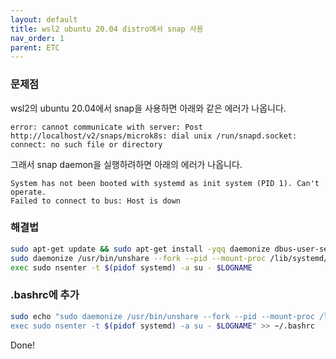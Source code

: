 ```yaml
---
layout: default
title: wsl2 ubuntu 20.04 distro에서 snap 사용
nav_order: 1
parent: ETC
---
```

                

### 문제점
wsl2의 ubuntu 20.04에서 snap을 사용하면 아래와 같은 에러가 나옵니다.

```
error: cannot communicate with server: Post http://localhost/v2/snaps/microk8s: dial unix /run/snapd.socket: connect: no such file or directory
```

그래서 snap daemon을 실행하려하면 아래의 에러가 나옵니다.

```
System has not been booted with systemd as init system (PID 1). Can't operate.
Failed to connect to bus: Host is down
```

### 해결법
```sh
sudo apt-get update && sudo apt-get install -yqq daemonize dbus-user-session fontconfig
sudo daemonize /usr/bin/unshare --fork --pid --mount-proc /lib/systemd/systemd --system-unit=basic.target
exec sudo nsenter -t $(pidof systemd) -a su - $LOGNAME
```

### .bashrc에 추가
```sh
sudo echo "sudo daemonize /usr/bin/unshare --fork --pid --mount-proc /lib/systemd/systemd --system-unit=basic.target
exec sudo nsenter -t $(pidof systemd) -a su - $LOGNAME" >> ~/.bashrc
```


Done!
